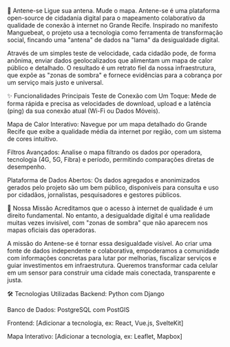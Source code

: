 📡 Antene-se
Ligue sua antena. Mude o mapa.
Antene-se é uma plataforma open-source de cidadania digital para o mapeamento colaborativo da qualidade de conexão à internet no Grande Recife. Inspirado no manifesto Manguebeat, o projeto usa a tecnologia como ferramenta de transformação social, fincando uma "antena" de dados na "lama" da desigualdade digital.

Através de um simples teste de velocidade, cada cidadão pode, de forma anônima, enviar dados geolocalizados que alimentam um mapa de calor público e detalhado. O resultado é um retrato fiel da nossa infraestrutura, que expõe as "zonas de sombra" e fornece evidências para a cobrança por um serviço mais justo e universal.

✨ Funcionalidades Principais
Teste de Conexão com Um Toque: Mede de forma rápida e precisa as velocidades de download, upload e a latência (ping) da sua conexão atual (Wi-Fi ou Dados Móveis).

Mapa de Calor Interativo: Navegue por um mapa detalhado do Grande Recife que exibe a qualidade média da internet por região, com um sistema de cores intuitivo.

Filtros Avançados: Analise o mapa filtrando os dados por operadora, tecnologia (4G, 5G, Fibra) e período, permitindo comparações diretas de desempenho.

Plataforma de Dados Abertos: Os dados agregados e anonimizados gerados pelo projeto são um bem público, disponíveis para consulta e uso por cidadãos, jornalistas, pesquisadores e gestores públicos.

🎯 Nossa Missão
Acreditamos que o acesso à internet de qualidade é um direito fundamental. No entanto, a desigualdade digital é uma realidade muitas vezes invisível, com "zonas de sombra" que não aparecem nos mapas oficiais das operadoras.

A missão do Antene-se é tornar essa desigualdade visível. Ao criar uma fonte de dados independente e colaborativa, empoderamos a comunidade com informações concretas para lutar por melhorias, fiscalizar serviços e guiar investimentos em infraestrutura. Queremos transformar cada celular em um sensor para construir uma cidade mais conectada, transparente e justa.

🛠️ Tecnologias Utilizadas
Backend: Python com Django

Banco de Dados: PostgreSQL com PostGIS

Frontend: [Adicionar a tecnologia, ex: React, Vue.js, SvelteKit]

Mapa Interativo: [Adicionar a tecnologia, ex: Leaflet, Mapbox]

